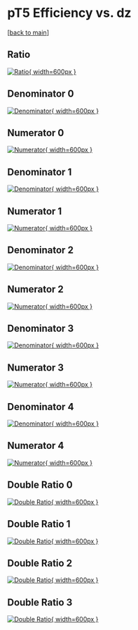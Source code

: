 # pT5 Efficiency vs. dz

[[back to main](./)]



## Ratio

[![Ratio](../mtv/var/pT5_xtr_0_1_eff_dz.png){ width=600px }](../mtv/var/pT5_xtr_0_1_eff_dz.pdf)

## Denominator 0

[![Denominator](../mtv/den/pT5_xtr_0_1_eff_dz_den0.png){ width=600px }](../mtv/den/pT5_xtr_0_1_eff_dz_den0.pdf)

## Numerator 0

[![Numerator](../mtv/num/pT5_xtr_0_1_eff_dz_num0.png){ width=600px }](../mtv/num/pT5_xtr_0_1_eff_dz_num0.pdf)

## Denominator 1

[![Denominator](../mtv/den/pT5_xtr_0_1_eff_dz_den1.png){ width=600px }](../mtv/den/pT5_xtr_0_1_eff_dz_den1.pdf)

## Numerator 1

[![Numerator](../mtv/num/pT5_xtr_0_1_eff_dz_num1.png){ width=600px }](../mtv/num/pT5_xtr_0_1_eff_dz_num1.pdf)

## Denominator 2

[![Denominator](../mtv/den/pT5_xtr_0_1_eff_dz_den2.png){ width=600px }](../mtv/den/pT5_xtr_0_1_eff_dz_den2.pdf)

## Numerator 2

[![Numerator](../mtv/num/pT5_xtr_0_1_eff_dz_num2.png){ width=600px }](../mtv/num/pT5_xtr_0_1_eff_dz_num2.pdf)

## Denominator 3

[![Denominator](../mtv/den/pT5_xtr_0_1_eff_dz_den3.png){ width=600px }](../mtv/den/pT5_xtr_0_1_eff_dz_den3.pdf)

## Numerator 3

[![Numerator](../mtv/num/pT5_xtr_0_1_eff_dz_num3.png){ width=600px }](../mtv/num/pT5_xtr_0_1_eff_dz_num3.pdf)

## Denominator 4

[![Denominator](../mtv/den/pT5_xtr_0_1_eff_dz_den4.png){ width=600px }](../mtv/den/pT5_xtr_0_1_eff_dz_den4.pdf)

## Numerator 4

[![Numerator](../mtv/num/pT5_xtr_0_1_eff_dz_num4.png){ width=600px }](../mtv/num/pT5_xtr_0_1_eff_dz_num4.pdf)

## Double Ratio 0

[![Double Ratio](../mtv/ratio/pT5_xtr_0_1_eff_dz_ratio0.png){ width=600px }](../mtv/ratio/pT5_xtr_0_1_eff_dz_ratio0.pdf)

## Double Ratio 1

[![Double Ratio](../mtv/ratio/pT5_xtr_0_1_eff_dz_ratio1.png){ width=600px }](../mtv/ratio/pT5_xtr_0_1_eff_dz_ratio1.pdf)

## Double Ratio 2

[![Double Ratio](../mtv/ratio/pT5_xtr_0_1_eff_dz_ratio2.png){ width=600px }](../mtv/ratio/pT5_xtr_0_1_eff_dz_ratio2.pdf)

## Double Ratio 3

[![Double Ratio](../mtv/ratio/pT5_xtr_0_1_eff_dz_ratio3.png){ width=600px }](../mtv/ratio/pT5_xtr_0_1_eff_dz_ratio3.pdf)

